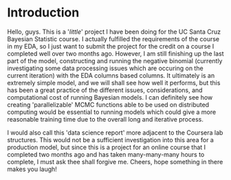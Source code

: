 # Introduction
Hello, guys. This is a '*little*' project I have been doing for the UC Santa Cruz Bayesian Statistic course. I actually fulfilled the requirements of the course in my EDA, so I just want to submit the project for the credit on a course I completed well over two months ago. However, I am still finishing up the last part of the model, constructing and running the negative binomial (currently investigating some data processing issues which are occuring on the current iteration) with the EDA columns based columns. It ultimately is an extremely simple model, and we will shall see how well it performs, but this has been a great practice of the different issues, considerations, and computational cost of running Bayesian models. I can definitely see how creating 'parallelizable' MCMC functions able to be used on distributed computing would be essential to running models which could give a more reasonable training time due to the overall long and iterative process.

I would also call this 'data science report' more adjacent to the Coursera lab structures. This would not be a sufficient investigation into this area for a production model, but since this is a project for an online course that I completed two months ago and has taken many-many-many hours to complete, I must ask thee shall forgive me. Cheers, hope something in there makes you laugh!